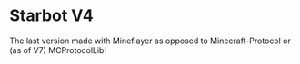 # Starbot V4

The last version made with Mineflayer as opposed to Minecraft-Protocol or (as of V7) MCProtocolLib!
